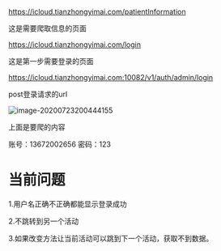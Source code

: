 https://icloud.tianzhongyimai.com/patientInformation

这是需要爬取信息的页面

https://icloud.tianzhongyimai.com/login

这是第一步需要登录的页面

https://icloud.tianzhongyimai.com:10082/v1/auth/admin/login

post登录请求的url

![image-20200723200444155](C:\Users\15200\AppData\Roaming\Typora\typora-user-images\image-20200723200444155.png)

上面是要爬的内容

账号：13672002656
密码：123

# 当前问题

1.用户名正确不正确都能显示登录成功

2.不跳转到另一个活动

3.如果改变方法让当前活动可以跳到下一个活动，获取不到数据。


